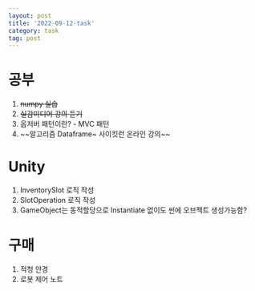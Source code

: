 ```yaml
---
layout: post
title: '2022-09-12-task'
category: task
tag: post
---
```


# 공부
1. ~~numpy 실습~~
2. ~~실감미디어 강의 듣기~~
3. 옵저버 패턴이란? - MVC 패턴
4. ~~알고리즘 Dataframe~ 사이킷런 온라인 강의~~

# Unity
1. InventorySlot 로직 작성
2. SlotOperation 로직 작성
3. GameObject는 동적할당으로 Instantiate 없이도 씬에 오브젝트 생성가능함?

# 구매
1. 적청 안경
2. 로봇 제어 노트
